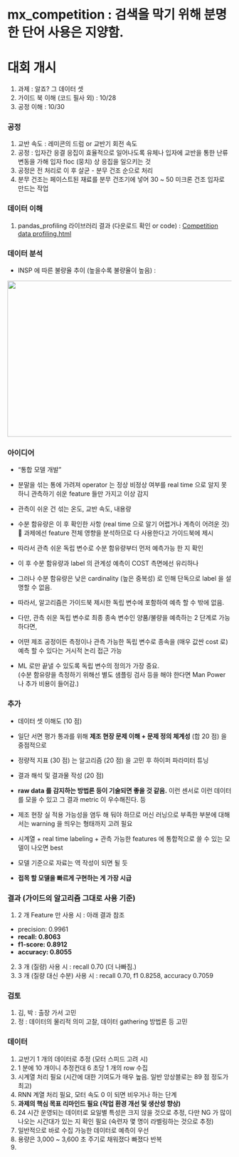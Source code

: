 # mx_competition : 검색을 막기 위해 분명한 단어 사용은 지양함.  

# 대회 개시 
1. 과제 : 알죠? 그 데이터 셋  
2. 가이드 북 이해 (코드 필사 외) : 10/28     
3. 공정 이해 : 10/30   


### 공정  
1. 교반 속도 : 레미콘의 드럼 or 교반기 회전 속도  
2. 공정 : 입자간 응결 응집이 효율적으로 일어나도록 유체나 입자에 교반을 통한 난류 변동을 가해 입자 floc (뭉치) 상 응집을 일으키는 것  
3. 공정은 전 처리로 이 후 살균 - 분무 건조 순으로 처리  
4. 분무 건조는 페이스트된 재료를 분무 건조기에 넣어 30 ~ 50 미크론 건조 입자로 만드는 작업  

### 데이터 이해  
1. pandas_profiling 라이브러리 결과 (다운로드 확인 or code) : [Competition data profiling.html](https://github.com/min0355/mx_competition/blob/main/code/Competition%20data%20profiling.html)   

### 데이터 분석  
* INSP 에 따른 불량율 추이 (높을수록 불량율이 높음) : 
<img src="https://github.com/min0355/mx_competition/blob/main/result/newplot.png?raw=true" width="1000" height="350"/>      

### 아이디어  
* “통합 모델 개발”   
* 분말을 섞는 통에 가려져 operator 는 정상 비정상 여부를 real time 으로 알지 못하니 관측하기 쉬운 feature 들만 가지고 이상 감지   

* 관측이 쉬운 건 섞는 온도, 교반 속도, 내용량   

* 수분 함유량은 이 후 확인한 사항 (real time 으로 알기 어렵거나 계측이 어려운 것)  과제에선 feature 전체 영향을 분석하므로 다 사용한다고 가이드북에 제시   

* 따라서 관측 쉬운 독립 변수로 수분 함유량부터 먼저 예측가능 한 지 확인  
* 이 후 수분 함유량과 label 의 관계성 예측이 COST 측면에선 유리하나   

* 그러나 수분 함유량은 낮은 cardinality (높은 중복성) 로 인해 단독으로 label 을 설명할 수 없음.   
* 따라서, 알고리즘은 가이드북 제시한 독립 변수에 포함하여 예측 할 수 밖에 없음.   

* 다만, 관측 쉬운 독립 변수로 최종 종속 변수인 양품/불량을 예측하는 2 단계로 가능하다면,  
* 어떤 제조 공정이든 측정이나 관측 가능한 독립 변수로 종속을 (매우 값싼 cost 로) 예측 할 수 있다는 거시적 논리 접근 가능  

* ML 로만 끝낼 수 있도록 독립 변수의 정의가 가장 중요.  
  (수분 함유량을 측정하기 위해선 별도 샘플링 검사 등을 해야 한다면 Man Power 나 추가 비용이 들어감.)  

### 추가  

* 데이터 셋 이해도 (10 점)  

* 일단 서면 평가 통과를 위해 **제조 현장 문제 이해 + 문제 정의 체계성** (합 20 점) 을 중점적으로  

* 정량적 지표 (30 점) 는 알고리즘 (20 점) 을 고민 후 하이퍼 파라미터 튜닝  

* 결과 해석 및 결과물 작성 (20 점) 

* **raw data 를 감지하는 방법론 등이 기술되면 좋을 것 같음.** 이런 센서로 이런 데이터를 모을 수 있고 그 결과 metric 이 우수해진다. 등  

* 제조 현장 실 적용 가능성을 염두 해 둬야 하므로 머신 러닝으로 부족한 부분에 대해서는 warning 을 띄우는 형태까지 고려 필요  

* 시계열 + real time labeling + 관측 가능한 features 에 통합적으로 쓸 수 있는 모델이 나오면 best  

* 모델 기준으로 자료는 역 작성이 되면 될 듯  

* **접목 할 모델을 빠르게 구현하는 게 가장 시급** 

### 결과 (가이드의 알고리즘 그대로 사용 기준)  

1. 2 개 Feature 만 사용 시 : 아래 결과 참조  
  - precision: 0.9961  
  - **recall: 0.8063**  
  - **f1-score: 0.8912**  
  - **accuracy: 0.8055**  
  
2. 3 개 (질량) 사용 시 : recall 0.70 (더 나빠짐.)  
3. 3 개 (질량 대신 수분) 사용 시 : recall 0.70, f1 0.8258, accuracy 0.7059  


### 검토  
1. 김, 박 : 출장 가서 고민   
2. 정 : 데이터의 물리적 의미 고찰, 데이터 gathering 방법론 등 고민  

### 데이터  
1. 교반기 1 개의 데이터로 추정 (모터 스피드 고려 시)  
2. 1 분에 10 개이니 추정컨대 6 초당 1 개의 row 수집  
3. 시계열 처리 필요 (시간에 대한 기여도가 매우 높음. 일반 앙상블로는 89 점 정도가 최고)  
4. RNN 계열 처리 필요, 모터 속도 0 이 되면 비우거나 하는 단계   
5. **과제의 핵심 목표 리마인드 필요 (작업 환경 개선 및 생산성 향상)**    
6. 24 시간 운영되는 데이터로 요일별 특성은 크지 않을 것으로 추정, 다만 NG 가 많이 나오는 시간대가 있는 지 확인 필요 (숙련자 몇 명이 라벨링하는 것으로 추정)  
7. 일반적으로 바로 수집 가능한 데이터로 예측이 우선  
8. 용량은 3,000 ~ 3,600 초 주기로 채워졌다 빠졌다 반복  
9. 
  
